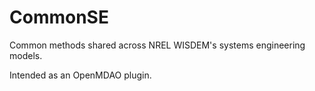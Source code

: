 CommonSE
========

Common methods shared across NREL WISDEM's systems engineering models.

Intended as an OpenMDAO plugin.

